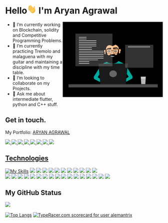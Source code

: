 <h1 align="left">Hello<img src="https://raw.githubusercontent.com/ABSphreak/ABSphreak/master/gifs/Hi.gif" width="30px" height="30px"> I'm Aryan Agrawal</h1>                                                                                                                                                                
<img  src="./programming_gif.gif" height="240px" align="right" />                                                                                               
                                       
- 🔭 I’m currently working on Blockchain, solidity and Competitive Programming Problems.<br />   
- 🌱 I’m currently practicing Tremolo and malaguena with my guitar and maintaining a discipline with my time table.<br />
- 👯 I’m looking to collaborate on my Projects.<br />
- 💬 Ask me about intermediate flutter, python and C++ stuff.<br />   
  
## Get in touch.                                                                                     

My Portfolio: <a href = "https://bit.ly/3k6CiSC">ARYAN AGRAWAL</a>                   
                                     
<a href = "mailto:alemantrixaryan@gmail.com@gmail.com">
  <img src="https://logodownload.org/wp-content/uploads/2018/03/gmail-logo-16.png" width="auto" height="50px"> 

<a target="_blank" href="https://www.linkedin.com/in/alemantrix">
  <img src="https://nepa.com/wp-content/uploads/2017/09/linkedin-logo.png" width="auto" height="50px"> 
                           
<a target="_blank" href="http://instagram.com/alemantrixaryanagrawal">
  <img src="https://upload.wikimedia.org/wikipedia/commons/thumb/e/e7/Instagram_logo_2016.svg/1200px-Instagram_logo_2016.svg.png" width="auto" height="50px"> 
                                                                             
<a target="_blank" href="https://discord.gg/U5CGK5bQS7">                        
  <img src="https://www.freepnglogos.com/uploads/discord-logo-png/discord-logo-logodownload-download-logotipos-1.png" width="auto" height="50px">

<a target="_blank" href="https://play.google.com/store/apps/dev?id=6599416506079077514">
  <img src="https://www.freepnglogos.com/uploads/google-play-png-logo/google-play-logo-google-play-game-google-play-store-app-00.jpg" width="auto" height="50px">

<a target="_blank" href="https://twitter.com/alemantrix">
  <img src="https://abs.twimg.com/favicons/twitter.2.ico" width="auto" height="50px">
     
<a target="_blank" href="https://www.freecodecamp.org/alemantrix">
  <img src="https://www.freecodecamp.org/favicon-32x32.png" width="auto" height="50px"> 

<a target="_blank" href="https://cssbattle.dev/player/alemantrix">
  <img src="https://cssbattle.dev/images/logo-square.png" width="auto" height="50px">
   
## Technologies
[![My Skills](https://skillicons.dev/icons?i=js,html,css,wasm)](https://skillicons.dev)
![](https://img.shields.io/badge/Code-HTML-informational?style=flat&logo=<LOGO_NAME>&logoColor=white&color=E34F26)
![](https://img.shields.io/badge/Code-CSS-informational?style=flat&logo=<LOGO_NAME>&logoColor=white&color=1572B6)
![](https://img.shields.io/badge/Framework-Bootstrap-informational?style=flat&logo=<LOGO_NAME>&logoColor=white&color=7952B3)
![](https://img.shields.io/badge/Code-JavaScript-informational?style=flat&logo=<LOGO_NAME>&logoColor=white&color=F7DF1E)
![](https://img.shields.io/badge/Code-NodeJs-informational?style=flat&logo=<LOGO_NAME>&logoColor=white&color=539e43)
![](https://img.shields.io/badge/Framework-Express-informational?style=flat&logo=<LOGO_NAME>&logoColor=white&color=001D34)
![](https://img.shields.io/badge/PackageManager-NPM-informational?style=flat&logo=<LOGO_NAME>&logoColor=white&color=E02401)
![](https://img.shields.io/badge/Design-Canva-informational?style=flat&logo=<LOGO_NAME>&logoColor=white&color=50BBD7)
![](https://img.shields.io/badge/API-Postman-informational?style=flat&logo=<LOGO_NAME>&logoColor=white&color=ff6c37)
![](https://img.shields.io/badge/Editor-VSCode-informational?style=flat&logo=<LOGO_NAME>&logoColor=white&color=2981b9)
![](https://img.shields.io/badge/Editor-Atom-informational?style=flat&logo=<LOGO_NAME>&logoColor=white&color=DBD0C0)         
![](https://img.shields.io/badge/OS-Linux-informational?style=flat&logo=<LOGO_NAME>&logoColor=white&color=212121)
![](https://img.shields.io/badge/Tool-Chrome-informational?style=flat&logo=<LOGO_NAME>&logoColor=white&color=B91646)
![](https://img.shields.io/badge/Database-MongoDb-informational?style=flat&logo=<LOGO_NAME>&logoColor=white&color=539e43)
![](https://img.shields.io/badge/Code-C-informational?style=flat&logo=<LOGO_NAME>&logoColor=white&color=00589c)
![](https://img.shields.io/badge/Code-C++-informational?style=flat&logo=<LOGO_NAME>&logoColor=white&color=00589c)
![](https://img.shields.io/badge/Code-Python-informational?style=flat&logo=<LOGO_NAME>&logoColor=white&color=1C0C5B)
![](https://img.shields.io/badge/Code-Dart-informational?style=flat&logo=<LOGO_NAME>&logoColor=white&color=0864A7)
![](https://img.shields.io/badge/Framework-Flutter-informational?style=flat&logo=<LOGO_NAME>&logoColor=white&color=367CF7)
![](https://img.shields.io/badge/Cloud-Firebase-informational?style=flat&logo=<LOGO_NAME>&logoColor=white&color=F0A500)
![](https://img.shields.io/badge/Virtualization-Docker-informational?style=flat&logo=<LOGO_NAME>&logoColor=white&color=367CF7)
![](https://img.shields.io/badge/Hosting-Heroku-informational?style=flat&logo=<LOGO_NAME>&logoColor=white&color=7952B3)
![](https://img.shields.io/badge/Library-ReactJs-informational?style=flat&logo=<LOGO_NAME>&logoColor=white&color=50BBD7)
![](https://img.shields.io/badge/VersionControl-Git-informational?style=flat&logo=<LOGO_NAME>&logoColor=white&color=E84E31)
![](https://img.shields.io/badge/Website-Github-informational?style=flat&logo=<LOGO_NAME>&logoColor=white&color=001D34)
![](https://img.shields.io/badge/Database-NoSQL-informational?style=flat&logo=<LOGO_NAME>&logoColor=white&color=F7C52B)
![](https://img.shields.io/badge/Design-AdobeXD-informational?style=flat&logo=<LOGO_NAME>&logoColor=white&color=001D34)
![](https://img.shields.io/badge/Design-Figma-informational?style=flat&logo=<LOGO_NAME>&logoColor=white&color=FF5DA2)
                            
## My GitHub Status                                          
<img src="https://github-readme-stats.vercel.app/api?username=AryanKuAg&&show_icons=true&title_color=ffffff&icon_color=bb2acf&text_color=daf7dc&bg_color=151515">
                                
[![Top Langs](https://github-readme-stats.vercel.app/api/top-langs/?username=aryankuag&layout=compact)](https://github.com/anuraghazra/github-readme-stats)
<a href="https://data.typeracer.com/pit/profile?user=alemantrix&ref=badge" target="_top"><img src="https://data.typeracer.com/misc/badge?user=alemantrix" border="0" alt="TypeRacer.com scorecard for user alemantrix"/></a> 
  
               
                          
